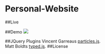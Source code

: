 # Personal-Website 

##Live 

##Demo
[<img src="http://i.imgur.com/gbV3eCD.gif" >](http://i.imgur.com/gbV3eCD.gif)

##JQuery Plugins
Vincent Garreaus [particles.js](http://vincentgarreau.com/particles.js/). <br />
Matt Boldts [typed.js](http://www.mattboldt.com/demos/typed-js/).
##License

 
